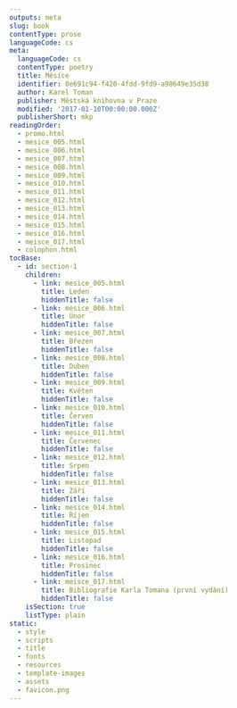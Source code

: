 ```yaml
---
outputs: meta
slug: book
contentType: prose
languageCode: cs
meta:
  languageCode: cs
  contentType: poetry
  title: Měsíce
  identifier: 0e691c94-f420-4fdd-9fd9-a98649e35d38
  author: Karel Toman
  publisher: Městská knihovna v Praze
  modified: '2017-01-10T00:00:00.000Z'
  publisherShort: mkp
readingOrder:
  - promo.html
  - mesice_005.html
  - mesice_006.html
  - mesice_007.html
  - mesice_008.html
  - mesice_009.html
  - mesice_010.html
  - mesice_011.html
  - mesice_012.html
  - mesice_013.html
  - mesice_014.html
  - mesice_015.html
  - mesice_016.html
  - meisce_017.html
  - colophon.html
tocBase:
  - id: section-1
    children:
      - link: mesice_005.html
        title: Leden
        hiddenTitle: false
      - link: mesice_006.html
        title: Únor
        hiddenTitle: false
      - link: mesice_007.html
        title: Březen
        hiddenTitle: false
      - link: mesice_008.html
        title: Duben
        hiddenTitle: false
      - link: mesice_009.html
        title: Květen
        hiddenTitle: false
      - link: mesice_010.html
        title: Červen
        hiddenTitle: false
      - link: mesice_011.html
        title: Červenec
        hiddenTitle: false
      - link: mesice_012.html
        title: Srpen
        hiddenTitle: false
      - link: mesice_013.html
        title: Září
        hiddenTitle: false
      - link: mesice_014.html
        title: Říjen
        hiddenTitle: false
      - link: mesice_015.html
        title: Listopad
        hiddenTitle: false
      - link: mesice_016.html
        title: Prosinec
        hiddenTitle: false
      - link: meisce_017.html
        title: Bibliografie Karla Tomana (první vydání)
        hiddenTitle: false
    isSection: true
    listType: plain
static:
  - style
  - scripts
  - title
  - fonts
  - resources
  - template-images
  - assets
  - favicon.png
---
```

